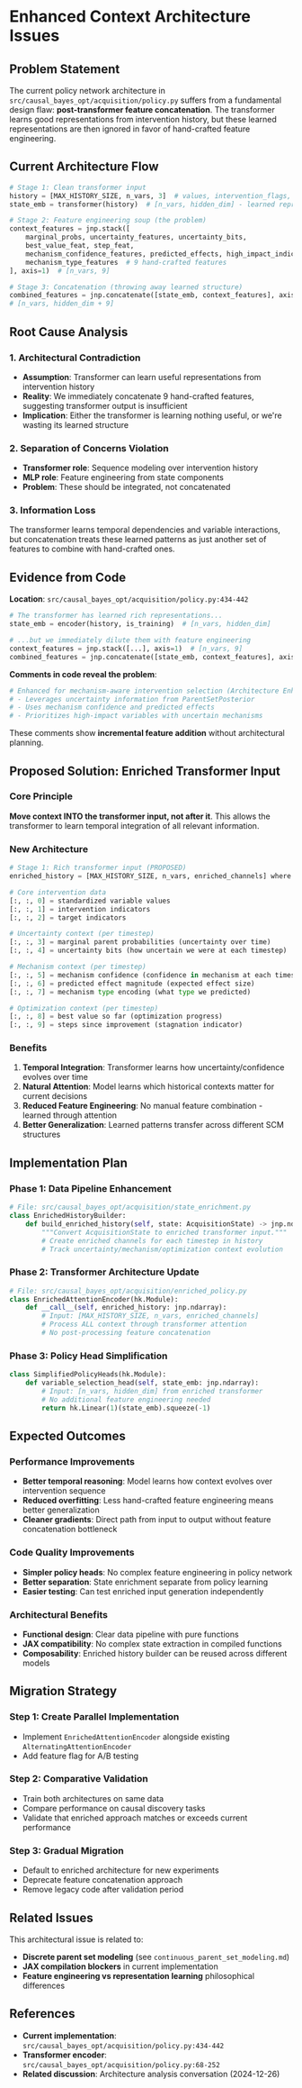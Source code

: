 # Enhanced Context Architecture Issues

## Problem Statement

The current policy network architecture in `src/causal_bayes_opt/acquisition/policy.py` suffers from a fundamental design flaw: **post-transformer feature concatenation**. The transformer learns good representations from intervention history, but these learned representations are then ignored in favor of hand-crafted feature engineering.

## Current Architecture Flow

```python
# Stage 1: Clean transformer input
history = [MAX_HISTORY_SIZE, n_vars, 3]  # values, intervention_flags, target_flags
state_emb = transformer(history)  # [n_vars, hidden_dim] - learned representation

# Stage 2: Feature engineering soup (the problem)
context_features = jnp.stack([
    marginal_probs, uncertainty_features, uncertainty_bits, 
    best_value_feat, step_feat,
    mechanism_confidence_features, predicted_effects, high_impact_indicators,
    mechanism_type_features  # 9 hand-crafted features
], axis=1)  # [n_vars, 9]

# Stage 3: Concatenation (throwing away learned structure)
combined_features = jnp.concatenate([state_emb, context_features], axis=1)
# [n_vars, hidden_dim + 9]
```

## Root Cause Analysis

### 1. **Architectural Contradiction**
- **Assumption**: Transformer can learn useful representations from intervention history
- **Reality**: We immediately concatenate 9 hand-crafted features, suggesting transformer output is insufficient
- **Implication**: Either the transformer is learning nothing useful, or we're wasting its learned structure

### 2. **Separation of Concerns Violation** 
- **Transformer role**: Sequence modeling over intervention history
- **MLP role**: Feature engineering from state components
- **Problem**: These should be integrated, not concatenated

### 3. **Information Loss**
The transformer learns temporal dependencies and variable interactions, but concatenation treats these learned patterns as just another set of features to combine with hand-crafted ones.

## Evidence from Code

**Location**: `src/causal_bayes_opt/acquisition/policy.py:434-442`

```python
# The transformer has learned rich representations...
state_emb = encoder(history, is_training)  # [n_vars, hidden_dim]

# ...but we immediately dilute them with feature engineering
context_features = jnp.stack([...], axis=1)  # [n_vars, 9] 
combined_features = jnp.concatenate([state_emb, context_features], axis=1)
```

**Comments in code reveal the problem**:
```python
# Enhanced for mechanism-aware intervention selection (Architecture Enhancement Pivot - Part C):
# - Leverages uncertainty information from ParentSetPosterior
# - Uses mechanism confidence and predicted effects
# - Prioritizes high-impact variables with uncertain mechanisms
```

These comments show **incremental feature addition** without architectural planning.

## Proposed Solution: Enriched Transformer Input

### Core Principle
**Move context INTO the transformer input, not after it**. This allows the transformer to learn temporal integration of all relevant information.

### New Architecture

```python
# Stage 1: Rich transformer input (PROPOSED)
enriched_history = [MAX_HISTORY_SIZE, n_vars, enriched_channels] where:

# Core intervention data
[:, :, 0] = standardized variable values
[:, :, 1] = intervention indicators
[:, :, 2] = target indicators

# Uncertainty context (per timestep)
[:, :, 3] = marginal parent probabilities (uncertainty over time)
[:, :, 4] = uncertainty bits (how uncertain we were at each timestep)

# Mechanism context (per timestep) 
[:, :, 5] = mechanism confidence (confidence in mechanism at each timestep)
[:, :, 6] = predicted effect magnitude (expected effect size)
[:, :, 7] = mechanism type encoding (what type we predicted)

# Optimization context (per timestep)
[:, :, 8] = best value so far (optimization progress)
[:, :, 9] = steps since improvement (stagnation indicator)
```

### Benefits

1. **Temporal Integration**: Transformer learns how uncertainty/confidence evolves over time
2. **Natural Attention**: Model learns which historical contexts matter for current decisions
3. **Reduced Feature Engineering**: No manual feature combination - learned through attention
4. **Better Generalization**: Learned patterns transfer across different SCM structures

## Implementation Plan

### Phase 1: Data Pipeline Enhancement
```python
# File: src/causal_bayes_opt/acquisition/state_enrichment.py
class EnrichedHistoryBuilder:
    def build_enriched_history(self, state: AcquisitionState) -> jnp.ndarray:
        """Convert AcquisitionState to enriched transformer input."""
        # Create enriched channels for each timestep in history
        # Track uncertainty/mechanism/optimization context evolution
```

### Phase 2: Transformer Architecture Update
```python
# File: src/causal_bayes_opt/acquisition/enriched_policy.py
class EnrichedAttentionEncoder(hk.Module):
    def __call__(self, enriched_history: jnp.ndarray):
        # Input: [MAX_HISTORY_SIZE, n_vars, enriched_channels]
        # Process ALL context through transformer attention
        # No post-processing feature concatenation
```

### Phase 3: Policy Head Simplification
```python
class SimplifiedPolicyHeads(hk.Module):
    def variable_selection_head(self, state_emb: jnp.ndarray):
        # Input: [n_vars, hidden_dim] from enriched transformer
        # No additional feature engineering needed
        return hk.Linear(1)(state_emb).squeeze(-1)
```

## Expected Outcomes

### Performance Improvements
- **Better temporal reasoning**: Model learns how context evolves over intervention sequence
- **Reduced overfitting**: Less hand-crafted feature engineering means better generalization
- **Cleaner gradients**: Direct path from input to output without feature concatenation bottleneck

### Code Quality Improvements  
- **Simpler policy heads**: No complex feature engineering in policy network
- **Better separation**: State enrichment separate from policy learning
- **Easier testing**: Can test enriched input generation independently

### Architectural Benefits
- **Functional design**: Clear data pipeline with pure functions
- **JAX compatibility**: No complex state extraction in compiled functions
- **Composability**: Enriched history builder can be reused across different models

## Migration Strategy

### Step 1: Create Parallel Implementation
- Implement `EnrichedAttentionEncoder` alongside existing `AlternatingAttentionEncoder`
- Add feature flag for A/B testing

### Step 2: Comparative Validation
- Train both architectures on same data
- Compare performance on causal discovery tasks
- Validate that enriched approach matches or exceeds current performance

### Step 3: Gradual Migration
- Default to enriched architecture for new experiments
- Deprecate feature concatenation approach
- Remove legacy code after validation period

## Related Issues

This architectural issue is related to:
- **Discrete parent set modeling** (see `continuous_parent_set_modeling.md`)
- **JAX compilation blockers** in current implementation
- **Feature engineering vs representation learning** philosophical differences

## References

- **Current implementation**: `src/causal_bayes_opt/acquisition/policy.py:434-442`
- **Transformer encoder**: `src/causal_bayes_opt/acquisition/policy.py:68-252`
- **Related discussion**: Architecture analysis conversation (2024-12-26)